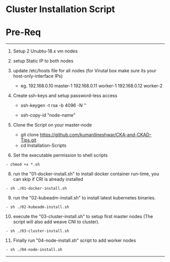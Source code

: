 # Cluster Installation Script

# Pre-Req 
---
 1. Setup 2 Unubtu-18.x vm nodes
 2. setup Static IP to both nodes
 3. update /etc/hosts file for all nodes (for Virutal box make sure its your host-only-interface IPs)
    
     - eg. 
      192.168.0.10 master-1
      192.168.0.11 worker-1
      192.168.0.12 worker-2
      
  4. Create ssh-keys and setup password-less access 
     
     - ssh-keygen -t rsa -b 4096 -N '' 
     
     - ssh-copy-id "node-name" 
  
  5. Clone the Script on your master-node
  
     - git clone https://github.com/kumardineshwar/CKA-and-CKAD-Tips.git
     - cd Installation-Scripts
  7. Set the executable permission to shell scripts
    
    - chmod +x *.sh
  
  8. run the "01-docker-install.sh" to install docker container run-time, you can skip if CRI is already installed
    
    - sh ./01-docker-install.sh
  
  9. run the "02-kubeadm-install.sh" to install latest kubernetes binaries. 
   
    - sh ./02-kubeadm-install.sh
    
  10. execute the "03-cluster-install.sh" to setup first master nodes (The script will also add weave CNI to cluster).
  
    - sh ./03-cluster-install.sh
   
  11. Finally run "04-node-install.sh" script to add worker nodes
  
    - sh ./04-node-install.sh
    
    
  
  ---
